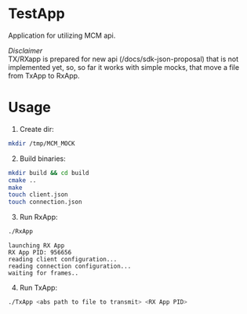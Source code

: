 # TestApp

Application for utilizing MCM api.

*Disclaimer*  
TX/RXapp is prepared for new api (/docs/sdk-json-proposal) that is not implemented yet, so, so far it works with simple mocks, that move a file from TxApp to RxApp.

# Usage

1. Create dir:
```bash
mkdir /tmp/MCM_MOCK
```

2. Build binaries:
```bash
mkdir build && cd build
cmake ..
make
touch client.json 
touch connection.json
```

3. Run RxApp:
```bash
./RxApp
```
```text
launching RX App 
RX App PID: 956656
reading client configuration... 
reading connection configuration... 
waiting for frames..
```

4. Run TxApp:
```bash
./TxApp <abs path to file to transmit> <RX App PID>
```
